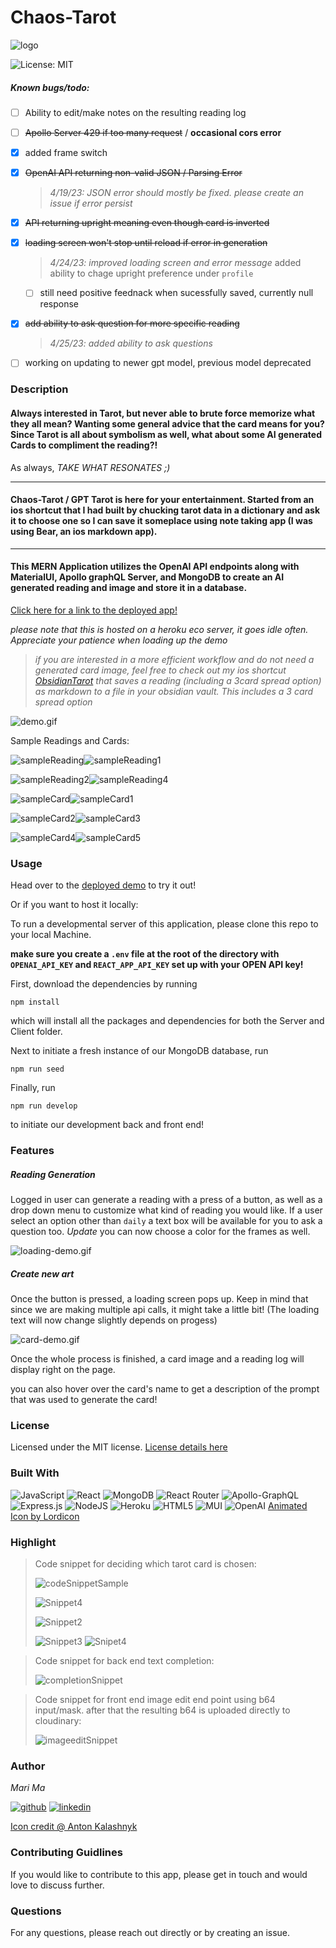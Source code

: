 # Chaos-Tarot

![logo](https://res.cloudinary.com/dbjhly3lm/image/upload/h_100/v1682488127/tarot/logo-bkg_zhgsgy.png)

![License: MIT](https://img.shields.io/badge/License-MIT-yellow.svg)

##### Known bugs/todo:
- [ ] Ability to edit/make notes on the resulting reading log
- [ ] ~~Apollo Server 429 if too many request~~ / **occasional cors error**
- [X] added frame switch 
- [x] ~~OpenAI API returning non-valid JSON / Parsing Error~~

    > *4/19/23: JSON error should mostly be fixed. please create an issue if error persist*

- [x] ~~API returning upright meaning even though card is inverted~~
- [x] ~~loading screen won't stop until reload if error in generation~~

    > *4/24/23: improved loading screen and error message*
    added ability to chage upright preference under `profile`
    - [ ] still need positive feednack when sucessfully saved, currently null response

- [x] ~~add ability to ask question for more specific reading~~

    > *4/25/23: added ability to ask questions*
- [ ] working on updating to newer gpt model, previous model deprecated

### Description

#### Always interested in Tarot, but never able to brute force memorize what they all mean? Wanting some general advice that the card means for you? Since Tarot is all about symbolism as well, what about some AI generated Cards to compliment the reading?!

As always, *TAKE WHAT RESONATES ;)*

---

#### Chaos-Tarot / GPT Tarot is here for your entertainment. Started from an ios shortcut that I had built by chucking tarot data in a dictionary and ask it to choose one so I can save it someplace using note taking app (I was using Bear, an ios markdown app). 

---

#### This MERN Application utilizes the OpenAI API endpoints along with MaterialUI, Apollo graphQL Server, and MongoDB to create an AI generated reading and image and store it in a database. 


[Click here for a link to the deployed app!](https://chaos-tarot.herokuapp.com)


*please note that this is hosted on a heroku eco server, it goes idle often. Appreciate your patience when loading up the demo*

>*if you are interested in a more efficient workflow and do not need a generated card image, feel free to check out my ios shortcut [ObsidianTarot](https://routinehub.co/shortcut/15013/) that saves a reading (including a 3card spread option) as markdown to a file in your obsidian vault. This includes a 3 card spread option*

![demo.gif](https://res.cloudinary.com/dbjhly3lm/image/upload/v1682499009/demo.gif)

Sample Readings and Cards:

![sampleReading](https://res.cloudinary.com/dbjhly3lm/image/upload/h_500/v1682655582/tarot/PNG_image_jb189x.png)![sampleReading1](https://res.cloudinary.com/dbjhly3lm/image/upload/h_500/v1682655577/tarot/Screen_Shot_2023-04-27_at_8.38.54_PM_utnknq.png)


![sampleReading2](https://res.cloudinary.com/dbjhly3lm/image/upload/h_500/v1682655576/tarot/Screen_Shot_2023-04-27_at_8.35.24_PM_ibaoxx.png)![sampleReading4](https://res.cloudinary.com/dbjhly3lm/image/upload/h_500/v1682656324/tarot/Screen_Shot_2023-04-27_at_9.31.43_PM_gjbkbw.png)


![sampleCard](https://res.cloudinary.com/dbjhly3lm/image/upload/w_300/v1682650656/tarot/kvcbz8agkunyerecnpwa.png)![sampleCard1](https://res.cloudinary.com/dbjhly3lm/image/upload/w_300/v1682649029/tarot/uznq2crxswdwmbwfkyit.png)


![sampleCard2](https://res.cloudinary.com/dbjhly3lm/image/upload/w_300/v1682539461/tarot/hcaz3bftdbacckvrn1zk.png)![sampleCard3](https://res.cloudinary.com/dbjhly3lm/image/upload/w_300/v1682657305/tarot/yxxeykqvmmtq8myrknxe.png)

![sampleCard4](https://res.cloudinary.com/dbjhly3lm/image/upload/w_300/v1682723801/tarot/g4fsnwidbqn7c4oot9bh.png)![sampleCard5](https://res.cloudinary.com/dbjhly3lm/image/upload/w_300/v1682740111/tarot/cgsybytgxi8b4peqfaot.png)

### Usage

Head over to the [deployed demo](https://chaos-tarot.herokuapp.com) to try it out!

Or if you want to host it locally:

To run a developmental server of this application, please clone this repo to your local Machine.

**make sure you create a `.env` file at the root of the directory with `OPENAI_API_KEY` and `REACT_APP_API_KEY` set up with your OPEN API key!**

First, download the dependencies by running 


`npm install`


which will install all the packages and dependencies for both the Server and Client folder. 


Next to initiate a fresh instance of our MongoDB database, run


`npm run seed`


Finally, run 


`npm run develop`


to initiate our development back and front end!




### Features

##### Reading Generation
Logged in user can generate a reading with a press of a button, as well as a drop down menu to customize what kind of reading you would like. If a user select an option other than `daily` a text box will be available for you to ask a question too.
*Update* you can now choose a color for the frames as well.

![loading-demo.gif](https://res.cloudinary.com/dbjhly3lm/image/upload/v1682499005/2-step-loading.gif)

##### Create new art
Once the button is pressed, a loading screen pops up. Keep in mind that since we are making multiple api calls, it might take a little bit! (The loading text will now change slightly depends on progess)

![card-demo.gif](https://res.cloudinary.com/dbjhly3lm/image/upload/v1682499010/card-generate-demo.gif)


Once the whole process is finished, a card image and a reading log will display right on the page.

you can also hover over the card's name to get a description of the prompt that was used to generate the card!



### License


Licensed under the MIT license. [License details here](https://opensource.org/licenses/MIT)


### Built With

![JavaScript](https://img.shields.io/badge/javascript-%23323330.svg?style=for-the-badge&logo=javascript&logoColor=%23F7DF1E)
![React](https://img.shields.io/badge/react-%2320232a.svg?style=for-the-badge&logo=react&logoColor=%2361DAFB)
![MongoDB](https://img.shields.io/badge/MongoDB-%234ea94b.svg?style=for-the-badge&logo=mongodb&logoColor=white)
![React Router](https://img.shields.io/badge/React_Router-CA4245?style=for-the-badge&logo=react-router&logoColor=white)
![Apollo-GraphQL](https://img.shields.io/badge/ApolloGraphQL-311C87?style=for-the-badge&logo=apollo-graphql)
![Express.js](https://img.shields.io/badge/express.js-%23404d59.svg?style=for-the-badge&logo=express&logoColor=%2361DAFB)
![NodeJS](https://img.shields.io/badge/node.js-6DA55F?style=for-the-badge&logo=node.js&logoColor=white)
![Heroku](https://img.shields.io/badge/heroku-%23430098.svg?style=for-the-badge&logo=heroku&logoColor=white)
![HTML5](https://img.shields.io/badge/html5-%23E34F26.svg?style=for-the-badge&logo=html5&logoColor=white)
![MUI](https://img.shields.io/badge/MUI-%230081CB.svg?style=for-the-badge&logo=mui&logoColor=white)
![OpenAI](https://camo.githubusercontent.com/ea872adb9aba9cf6b4e976262f6d4b83b97972d0d5a7abccfde68eb2ae55325f/68747470733a2f2f696d672e736869656c64732e696f2f7374617469632f76313f7374796c653d666f722d7468652d6261646765266d6573736167653d4f70656e414926636f6c6f723d343132393931266c6f676f3d4f70656e4149266c6f676f436f6c6f723d464646464646266c6162656c3d)
[Animated Icon by Lordicon](https://lordicon.com/)


### Highlight

> Code snippet for deciding which tarot card is chosen: 
>
> ![codeSnippetSample](https://res.cloudinary.com/dbjhly3lm/image/upload/w_500/v1682719640/tarot/Screen_Shot_2023-04-28_at_3.04.30_PM_y00pxp.png)
>
> ![Snippet4](https://res.cloudinary.com/dbjhly3lm/image/upload/w_500/v1682719640/tarot/Screen_Shot_2023-04-28_at_3.03.41_PM_rzocbq.png)
>
> ![Snippet2](https://res.cloudinary.com/dbjhly3lm/image/upload/w_700/v1682719640/tarot/Screen_Shot_2023-04-28_at_3.04.10_PM_xsuebr.png)
>
> ![Snippet3](https://res.cloudinary.com/dbjhly3lm/image/upload/h_500/v1682719888/tarot/Screen_Shot_2023-04-28_at_3.10.44_PM_mamm1q.png) ![Snipet4](https://res.cloudinary.com/dbjhly3lm/image/upload/h_500/v1682719888/tarot/Screen_Shot_2023-04-28_at_3.11.10_PM_moajcm.png)

> Code snippet for back end text completion:
>
> ![completionSnippet](https://res.cloudinary.com/dbjhly3lm/image/upload/w_500/v1682719641/tarot/Screen_Shot_2023-04-28_at_3.05.22_PM_egp9xb.png)

> Code snippet for front end image edit end point using b64 input/mask. after that the resulting b64 is uploaded directly to cloudinary:
>
> ![imageeditSnippet](https://res.cloudinary.com/dbjhly3lm/image/upload/w_500/v1682719641/tarot/Screen_Shot_2023-04-28_at_3.06.26_PM_rqtei8.png)


### Author
*Mari Ma*

[<img src="https://res.cloudinary.com/dbjhly3lm/image/upload//h_50/v1682488301/personal%20assets/logo_github_icon_143196_phgakv.png" alt='github' >](https://github.com/DraconMarius)
[<img src="https://res.cloudinary.com/dbjhly3lm/image/upload/h_50/v1682488301/personal%20assets/logo_linkedin_icon_143191_nv9tim.png" alt='linkedin'>](https://www.linkedin.com/in/mari-ma-70771585/)

[Icon credit @ Anton Kalashnyk](https://icon-icons.com/users/14quJ7FM9cYdQZHidnZoM/icon-sets/)


### Contributing Guidlines

If you would like to contribute to this app, please get in touch and would love to discuss further.


### Questions

For any questions, please reach out directly or by creating an issue.
